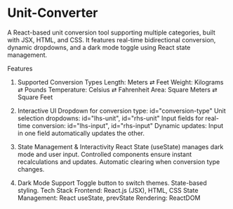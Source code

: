 # Unit-Converter

A React-based unit conversion tool supporting multiple categories, built with JSX, HTML, and CSS. It features real-time bidirectional conversion, dynamic dropdowns, and a dark mode toggle using React state management.

Features
1. Supported Conversion Types
Length: Meters ⇄ Feet
Weight: Kilograms ⇄ Pounds
Temperature: Celsius ⇄ Fahrenheit
Area: Square Meters ⇄ Square Feet

3. Interactive UI
Dropdown for conversion type: id="conversion-type"
Unit selection dropdowns: id="lhs-unit", id="rhs-unit"
Input fields for real-time conversion: id="lhs-input", id="rhs-input"
Dynamic updates: Input in one field automatically updates the other.

4. State Management & Interactivity
React State (useState) manages dark mode and user input.
Controlled components ensure instant recalculations and updates.
Automatic clearing when conversion type changes.

5. Dark Mode Support
Toggle button to switch themes.
State-based styling.
Tech Stack
Frontend: React.js (JSX), HTML, CSS
State Management: React useState, prevState
Rendering: ReactDOM

